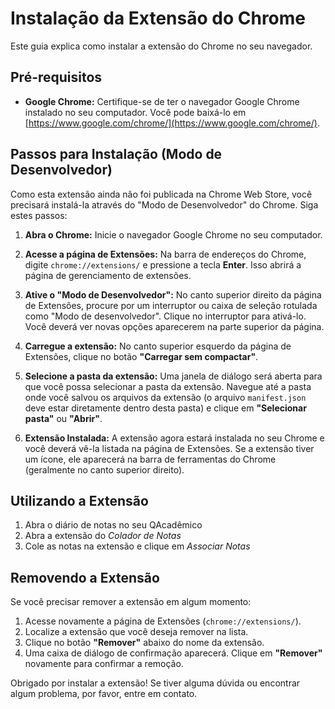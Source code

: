 # Instalação da Extensão do Chrome

Este guia explica como instalar a extensão do Chrome no seu navegador.

## Pré-requisitos

* **Google Chrome:** Certifique-se de ter o navegador Google Chrome instalado no seu computador. Você pode baixá-lo em [https://www.google.com/chrome/](https://www.google.com/chrome/).

## Passos para Instalação (Modo de Desenvolvedor)

Como esta extensão ainda não foi publicada na Chrome Web Store, você precisará instalá-la através do "Modo de Desenvolvedor" do Chrome. Siga estes passos:

1.  **Abra o Chrome:** Inicie o navegador Google Chrome no seu computador.

2.  **Acesse a página de Extensões:** Na barra de endereços do Chrome, digite `chrome://extensions/` e pressione a tecla **Enter**. Isso abrirá a página de gerenciamento de extensões.

3.  **Ative o "Modo de Desenvolvedor":** No canto superior direito da página de Extensões, procure por um interruptor ou caixa de seleção rotulada como "Modo de desenvolvedor". Clique no interruptor para ativá-lo. Você deverá ver novas opções aparecerem na parte superior da página.

4.  **Carregue a extensão:** No canto superior esquerdo da página de Extensões, clique no botão **"Carregar sem compactar"**.

5.  **Selecione a pasta da extensão:** Uma janela de diálogo será aberta para que você possa selecionar a pasta da extensão. Navegue até a pasta onde você salvou os arquivos da extensão (o arquivo `manifest.json` deve estar diretamente dentro desta pasta) e clique em **"Selecionar pasta"** ou **"Abrir"**.

6.  **Extensão Instalada:** A extensão agora estará instalada no seu Chrome e você deverá vê-la listada na página de Extensões. Se a extensão tiver um ícone, ele aparecerá na barra de ferramentas do Chrome (geralmente no canto superior direito).

## Utilizando a Extensão

1. Abra o diário de notas no seu QAcadêmico
1. Abra a extensão do _Colador de Notas_
1. Cole as notas na extensão e clique em _Associar Notas_

## Removendo a Extensão

Se você precisar remover a extensão em algum momento:

1.  Acesse novamente a página de Extensões (`chrome://extensions/`).
2.  Localize a extensão que você deseja remover na lista.
3.  Clique no botão **"Remover"** abaixo do nome da extensão.
4.  Uma caixa de diálogo de confirmação aparecerá. Clique em **"Remover"** novamente para confirmar a remoção.

Obrigado por instalar a extensão! Se tiver alguma dúvida ou encontrar algum problema, por favor, entre em contato.